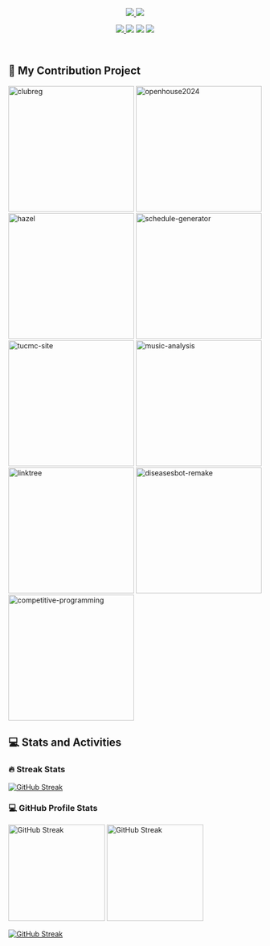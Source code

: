 ﻿<!-- TODO: Image Profile >
<!-- <p align="center">
    <a href="https://github.com/Sodynoizz">
        <img src="https://i.imgur.com/0tKJbrF.png" alt="sodynoizz profile" width="192"/>
    </a>
</p> -->

<p align="center">
    <a href="https://github.com/Sodynoizz">
        <img src="https://shorturl.at/6yscb">
    </a>
    <a href="https://github.com/Sodynoizz">
        <img src="https://shorturl.at/n6xVu" />
    </a>
</p>

<p align="center">
    <a href="https://www.facebook.com/chorasit.apilardmongkol.79"><img src="https://img.icons8.com/?size=32&id=118467&format=png&color=5AA2F2FF"</a>
    <a href="https://twitter.com/sodynoizz"><img src="https://img.icons8.com/?size=32&id=phOKFKYpe00C&format=png&color=5AA3F2FF"></a>
    <a href="https://discord.com/users/880358178687184896"><img src="https://img.icons8.com/?size=32&id=30888&format=png&color=5AA3F2FF"></a>
    <a href="https://www.instagram.com/sodynoizz._"><img src="https://img.icons8.com/?size=32&id=32309&format=png&color=5AA3F2FF"></a>
</p>

</br>

<section>  
  <h2>📘 My Contribution Project</h2></summary>

  <p align="left">
    <a href="https://github.com/triamudomcmc/clubreg"><img width="250" src="https://github-readme-stats.vercel.app/api/pin?username=triamudomcmc&repo=clubreg&theme=blueberry&hide_border=true" alt="clubreg"></a>
    <a href="https://github.com/triamudomcmc/readme-typing-svg"><img width="250" src="https://github-readme-stats.vercel.app/api/pin?username=triamudomcmc&repo=openhouse2024&theme=blueberry&hide_border=true" alt="openhouse2024"></a>
    <a href="https://github.com/triamudomcmc/hazel"><img width="250" src="https://github-readme-stats.vercel.app/api/pin?username=triamudomcmc&repo=hazel&theme=blueberry&hide_border=true" alt="hazel"></a>
    <a href="https://github.com/triamudomcmc/tucmc-site"><img width="250" src="https://github-readme-stats.vercel.app/api/pin?username=triamudomcmc&repo=tucmc-site&theme=blueberry&hide_border=true" alt="schedule-generator"></a>
    <a href="https://github.com/triamudomcmc/schedule-generator"><img width="250" src="https://github-readme-stats.vercel.app/api/pin?username=triamudomcmc&repo=schedule-generator&theme=blueberry&hide_border=true" alt="tucmc-site"></a>
    <a href="https://github.com/Sodynoizz/music-analysis"><img width="250" src="https://github-readme-stats.vercel.app/api/pin?username=sodynoizz&repo=music-analysis&theme=blueberry&hide_border=true" alt="music-analysis"></a>
    <a href="https://github.com/Sodynoizz/linktree"><img width="250" src="https://github-readme-stats.vercel.app/api/pin?username=sodynoizz&repo=linktree&theme=blueberry&hide_border=true" alt="linktree"></a>
    <a href="https://github.com/Sodynoizz/diseasebot-remake"><img width="250" src="https://github-readme-stats.vercel.app/api/pin?username=sodynoizz&repo=diseasesbot-remake&theme=blueberry&hide_border=true" alt="diseasesbot-remake"></a>
    <a href="https://github.com/Sodynoizz/competitive-programming"><img width="250" src="https://github-readme-stats.vercel.app/api/pin?username=sodynoizz&repo=competitive-programming&theme=blueberry&hide_border=true" alt="competitive-programming"></a>
</section>


<section>
<h2>💻 Stats and Activities</h2>

<h3>🔥 Streak Stats</h3>
<a href="https://www.youtube.com/watch?v=dQw4w9WgXcQ"><img src="https://sodynoizz-readme-streak-stats.vercel.app?user=Sodynoizz&theme=blueberry&hide_border=true" alt="GitHub Streak" /></a>

<h3>💻 GitHub Profile Stats</h3>
<a href="https://www.youtube.com/watch?v=dQw4w9WgXcQ"><img src="https://github-readme-stats.vercel.app/api?username=Sodynoizz&show_icons=true&theme=blueberry&hide_border=true" alt="GitHub Streak" height="192px" /></a>
<a href="https://www.youtube.com/watch?v=dQw4w9WgXcQ"><img src="https://github-readme-stats.vercel.app/api/top-langs/?username=sodynoizz&langs_count=8&theme=blueberry&layout=compact&hide_border=true&hide=Jupyter%20Notebook,Roff" alt="GitHub Streak" height="192px" /></a>
</br>

<a href="https://www.youtube.com/watch?v=dQw4w9WgXcQ"><img src="https://github-readme-activity-graph.vercel.app/graph/?username=sodynoizz&theme=tokyo-night&hide_border=true&grid=false" alt="GitHub Streak"/></a>

</section>

